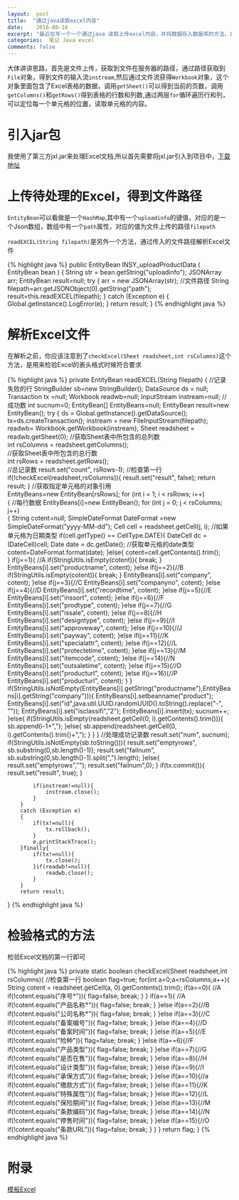 ```yaml
---
layout:  post
title:  "通过java读取excel内容"
date:    2016-08-16
excerpt: "最近在写一个一个通过java 读取上传excel内容，并将数据存入数据库的方法，记录下自己的思路，与大家分享 "
categories:  笔记 Java excel
comments: false
---
```


大体讲讲思路，首先是文件上传，获取到文件在服务器的路径，通过路径获取到`File`对象，得到文件的输入流`instream`,然后通过文件流获得`Workbook`对象，这个对象里面包含了Excel表格的数据，调用`getSheet()`可以得到当前的页数，调用`getColumns()`和`getRows()`得到表格的行数和列数,通过两层`for`循环遍历行和列，可以定位每一个单元格的位置，读取单元格的内容。

# 引入jar包 #

我使用了第三方jxl.jar来处理Excel文档,所以首先需要将jxl.jar引入到项目中，[下载地址](http://sml9520.oschina.io/smallsand//file/jxl.jar)

# 上传待处理的Excel，得到文件路径 #

`EntityBean`可以看做是一个`HashMap`,其中有一个`uploadinfo`的键值，对应的是一个Json数组，数组中有一个`path`属性，对应的值为文件上传的路径`filepath`

`readEXCEL(String filepath)`是另外一个方法，通过传入的文件路径解析Excel文件

{% highlight java %}
 public EntityBean INSY_uploadProductData ( EntityBean bean )
    {
        String str = bean.getString("uploadinfo");
        JSONArray arr;
        EntityBean result=null;
        try
        {
            arr = new JSONArray(str);
            //文件路径
            String filepath=arr.getJSONObject(0).getString("path");
            result=this.readEXCEL(filepath);
        }
        catch (Exception e)
        {
            Global.getInstance().LogError(e);
        }
        return result;
    }
{% endhighlight java %}

# 解析Excel文件 #

在解析之前，你应该注意到了`checkExcel(Sheet readsheet,int rsColumns)`这个方法，是用来检验Excel的表头格式时候符合要求

{% highlight java %}
private EntityBean readEXCEL(String filepath) {
        //记录失败的行
        StringBuilder sb=new StringBuilder();
        DataSource ds = null;
        Transaction tx =null;
        Workbook  readwb=null;
        InputStream instream=null;
        //成功数
        int sucnum=0;
        EntityBean[] EntityBeans=null;
        EntityBean result=new EntityBean();
        try
        {
            ds = Global.getInstance().getDataSource();
            tx=ds.createTransaction();
            instream = new FileInputStream(filepath);
            readwb= Workbook.getWorkbook(instream); 
            Sheet readsheet = readwb.getSheet(0); 
            //获取Sheet表中所包含的总列数   
            int rsColumns = readsheet.getColumns();   
            //获取Sheet表中所包含的总行数   
            int rsRows = readsheet.getRows();   
            //总记录数
            result.set("count", rsRows-1);
            //检查第一行
            if(!checkExcel(readsheet,rsColumns)){
                result.set("result", false);
                return result;
            }
            //获取指定单元格的对象引用   
            EntityBeans=new EntityBean[rsRows];
            for (int i = 1; i < rsRows; i++)   
            { 
                //每行数据
                EntityBeans[i]=new EntityBean();
                for (int j = 0; j < rsColumns; j++)   
                {
                    String cotent=null;
                    SimpleDateFormat DateFormat =new SimpleDateFormat("yyyy-MM-dd");
                    Cell cell = readsheet.getCell(j, i);
                    //如果单元格为日期类型
                    if(cell.getType() == CellType.DATE){
                        DateCell dc = (DateCell)cell;
                       Date date = dc.getDate();   //获取单元格的date类型
                       cotent=DateFormat.format(date);
                   }else{
                       cotent=cell.getContents().trim();  
                   }
                    if(j==1){  //A
                        if(StringUtils.isEmpty(cotent)){ 
                            break;
                        }
                        EntityBeans[i].set("productname", cotent);
                    }else if(j==2){//B
                        if(StringUtils.isEmpty(cotent)){ 
                            break;
                    }
                        EntityBeans[i].set("company", cotent);
                    }else if(j==3){//C
                        EntityBeans[i].set("companyno", cotent);
                    }else if(j==4){//D
                        EntityBeans[i].set("recordtime", cotent);
                    }else if(j==5){//E
                        EntityBeans[i].set("inssort", cotent);
                    }else if(j==6){//F
                        EntityBeans[i].set("prodtype", cotent);
                    }else if(j==7){//G
                        EntityBeans[i].set("issale", cotent);
                    }else if(j==8){//H
                        EntityBeans[i].set("designtype", cotent);
                    }else if(j==9){//I
                        EntityBeans[i].set("approveway", cotent);
                    }else if(j==10){//J
                        EntityBeans[i].set("payway", cotent);
                    }else if(j==11){//K
                        EntityBeans[i].set("specialattr", cotent);
                    }else if(j==12){//L
                        EntityBeans[i].set("protectetime", cotent);
                    }else if(j==13){//M
                        EntityBeans[i].set("itemcode", cotent);
                    }else if(j==14){//N
                        EntityBeans[i].set("outsaletime", cotent);
                    }else if(j==15){//O
                        EntityBeans[i].set("producturl", cotent);
                    }else if(j==16){//P
                        EntityBeans[i].set("producturl", cotent);
                    }
                }
                if(StringUtils.isNotEmpty(EntityBeans[i].getString("productname"),EntityBeans[i].getString("company"))){
                    EntityBeans[i].setbeanname("product");
                    EntityBeans[i].set("id",java.util.UUID.randomUUID().toString().replace("-", ""));
                    EntityBeans[i].set("isclassifi","2");
                    EntityBeans[i].insert(tx);
                    sucnum++; 
                }else{
                    if(StringUtils.isEmpty(readsheet.getCell(0, i).getContents().trim())){
                        sb.append(i-1+",");
                    }else{
                        sb.append(readsheet.getCell(0, i).getContents().trim()+",");
                    }
                }
            }
            //处理成功记录数
            result.set("num", sucnum);
            if(StringUtils.isNotEmpty(sb.toString())){
                result.set("emptyrows", sb.substring(0,sb.length()-1));
                result.set("failnum", sb.substring(0,sb.length()-1).split(",").length);
            }else{
                result.set("emptyrows","");
                result.set("failnum",0);
            }
            if(tx.commit()){
                result.set("result", true);
            }
            
            if(instream!=null){
                instream.close();
            }
        }
        catch (Exception e)
        {
            if(tx!=null){
                tx.rollback();
            }
            e.printStackTrace();
        }finally{
            if(tx!=null){
                tx.close();
            }if(readwb!=null){
                readwb.close();
            }
        }   
        return result;
  }
{% endhighlight java %}

# 检验格式的方法 #

检验Excel文档的第一行即可

{% highlight java %}
 private  static boolean checkExcel(Sheet readsheet,int rsColumns){
        //检查第一行
        boolean flag=true;
        for(int a=0;a<rsColumns;a++){
            String cotent = readsheet.getCell(a, 0).getContents().trim();
            if(a==0){  //A
                if(!cotent.equals("序号*")){
                    flag=false;
                    break;
                }
            }
            if(a==1){  //A
                if(!cotent.equals("产品名称*")){
                    flag=false;
                    break;
                }
            }else if(a==2){//B
                if(!cotent.equals("公司名称*")){
                    flag=false;
                    break;
                }
            }else if(a==3){//C
                if(!cotent.equals("备案编号")){
                    flag=false;
                    break;
                }
            }else if(a==4){//D
                if(!cotent.equals("备案时间")){
                    flag=false;
                    break;
                }
            }else if(a==5){//E
                if(!cotent.equals("险种")){
                    flag=false;
                    break;
                }
            }else if(a==6){//F
                if(!cotent.equals("产品类型")){
                    flag=false;
                    break;
                }
            }else if(a==7){//G
                if(!cotent.equals("是否在售")){
                    flag=false;
                    break;
                }
            }else if(a==8){//H
                if(!cotent.equals("设计类型")){
                    flag=false;
                    break;
                }
            }else if(a==9){//I
                if(!cotent.equals("承保方式")){
                    flag=false;
                    break;
                }
            }else if(a==10){//a
                if(!cotent.equals("缴款方式")){
                    flag=false;
                    break;
                }
            }else if(a==11){//K
                if(!cotent.equals("特殊属性")){
                    flag=false;
                    break;
                }
            }else if(a==12){//L
                if(!cotent.equals("保险期间")){
                    flag=false;
                    break;
                }
            }else if(a==13){//M
                if(!cotent.equals("条款编码")){
                    flag=false;
                    break;
                }
            }else if(a==14){//N
                if(!cotent.equals("停售时间")){
                    flag=false;
                    break;
                }
            }else if(a==15){//O
                if(!cotent.equals("条款URL")){
                    flag=false;
                    break;
                }
            }
        }
        return flag;
    }
{% endhighlight java %}

# 附录 #
[模板Excel](http://sml9520.oschina.io/smallsand/file/cpmb.xls)